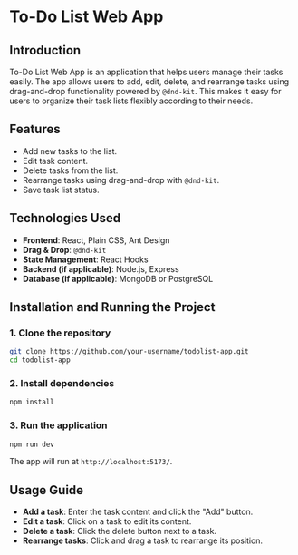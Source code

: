 # To-Do List Web App

## Introduction

To-Do List Web App is an application that helps users manage their tasks easily. The app allows users to add, edit, delete, and rearrange tasks using drag-and-drop functionality powered by `@dnd-kit`. This makes it easy for users to organize their task lists flexibly according to their needs.

## Features
- Add new tasks to the list.
- Edit task content.
- Delete tasks from the list.
- Rearrange tasks using drag-and-drop with `@dnd-kit`.
- Save task list status.

## Technologies Used
- **Frontend**: React, Plain CSS, Ant Design
- **Drag & Drop**: `@dnd-kit`
- **State Management**: React Hooks
- **Backend (if applicable)**: Node.js, Express
- **Database (if applicable)**: MongoDB or PostgreSQL

## Installation and Running the Project

### 1. Clone the repository
```sh
git clone https://github.com/your-username/todolist-app.git
cd todolist-app
```

### 2. Install dependencies
```sh
npm install
```

### 3. Run the application
```sh
npm run dev
```

The app will run at `http://localhost:5173/`.

## Usage Guide
- **Add a task**: Enter the task content and click the "Add" button.
- **Edit a task**: Click on a task to edit its content.
- **Delete a task**: Click the delete button next to a task.
- **Rearrange tasks**: Click and drag a task to rearrange its position.

